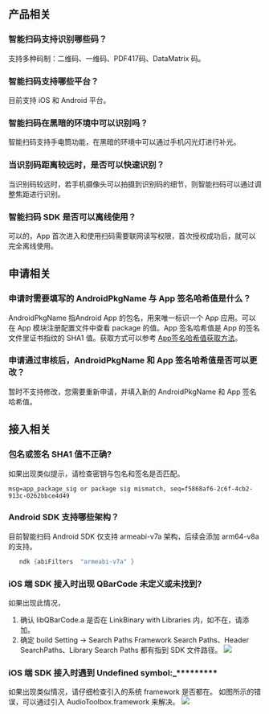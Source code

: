 ## 产品相关

### 智能扫码支持识别哪些码？
支持多种码制：二维码、一维码、PDF417码、DataMatrix 码。

### 智能扫码支持哪些平台？
目前支持 iOS 和 Android 平台。

### 智能扫码在黑暗的环境中可以识别吗？
智能扫码支持手电筒功能，在黑暗的环境中可以通过手机闪光灯进行补光。

### 当识别码距离较远时，是否可以快速识别？
当识别码较远时，若手机摄像头可以拍摄到识别码的细节，则智能扫码可以通过调整焦距进行识别。

### 智能扫码 SDK 是否可以离线使用？
可以的，App 首次进入和使用扫码需要联网读写权限，首次授权成功后，就可以完全离线使用。

## 申请相关

### 申请时需要填写的 AndroidPkgName 与 App 签名哈希值是什么？
AndroidPkgName 指Android App 的包名，用来唯一标识一个 App 应用。可以在 App 模块注册配置文件中查看 package 的值。App 签名哈希值是 App 的签名文件里证书指纹的 SHA1 值。获取方式可以参考 [App签名哈希值获取方法](https://cloud.tencent.com/document/product/1214/44059)。

### 申请通过审核后，AndroidPkgName 和 App 签名哈希值是否可以更改？
暂时不支持修改，您需要重新申请，并填入新的 AndroidPkgName 和 App 签名哈希值。


## 接入相关

### 包名或签名 SHA1 值不正确?
如果出现类似提示，请检查密钥与包名和签名是否匹配。
```
msg=app_package_sig or package sig mismatch, seq=f5868af6-2c6f-4cb2-913c-0262bbce4d49
```

### Android SDK 支持哪些架构？
目前智能扫码 Android SDK 仅支持 armeabi-v7a 架构，后续会添加 arm64-v8a 的支持。
```groovy
   ndk {abiFilters  "armeabi-v7a" }  

```


### iOS 端 SDK 接入时出现 QBarCode 未定义或未找到?
如果出现此情况，
1. 确认 libQBarCode.a 是否在 LinkBinary with Libraries 内，如不在，请添加。
2. 确定 build Setting -> Search Paths  Framework Search Paths、Header SearchPaths、Library Search Paths 都有指到 SDK 文件路径。
![](https://main.qcloudimg.com/raw/442f1e794df277bfce6fa13f0906a388.png)

###  iOS 端 SDK 接入时遇到 Undefined symbol:_\*********
如果出现类似情况，请仔细检查引入的系统 framework 是否都在。
如图所示的错误，可以通过引入 AudioToolbox.framework 来解决。
![](https://main.qcloudimg.com/raw/47239be900f64eb6b901368e7c380222.png)

